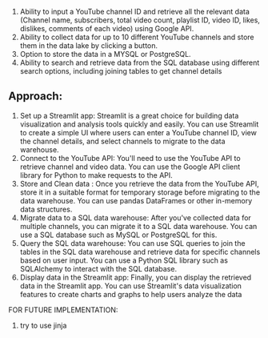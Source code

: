 1. Ability to input a YouTube channel ID and retrieve all the relevant data 
(Channel name, subscribers, total video count, playlist ID, video ID, likes, 
dislikes, comments of each video) using Google API. 
2. Ability to collect data for up to 10 different YouTube channels and store them in 
the data lake by clicking a button. 
3. Option to store the data in a MYSQL or PostgreSQL. 
4. Ability to search and retrieve data from the SQL database using different 
search options, including joining tables to get channel details


## Approach: 
1. Set up a Streamlit app: Streamlit is a great choice for building data 
visualization and analysis tools quickly and easily. You can use Streamlit to 
create a simple UI where users can enter a YouTube channel ID, view the 
channel details, and select channels to migrate to the data warehouse. 
2. Connect to the YouTube API: You'll need to use the YouTube API to retrieve 
channel and video data. You can use the Google API client library for Python to 
make requests to the API. 
3. Store and Clean data : Once you retrieve the data from the YouTube API, 
store it in a suitable format for temporary storage before migrating to the data 
warehouse. You can use pandas DataFrames or other in-memory data 
structures. 
4. Migrate data to a SQL data warehouse: After you've collected data for 
multiple channels, you can migrate it to a SQL data warehouse. You can use a 
SQL database such as MySQL or PostgreSQL for this. 
5. Query the SQL data warehouse: You can use SQL queries to join the tables 
in the SQL data warehouse and retrieve data for specific channels based on 
user input. You can use a Python SQL library such as SQLAlchemy to interact 
with the SQL database. 
6. Display data in the Streamlit app: Finally, you can display the retrieved data 
in the Streamlit app. You can use Streamlit's data visualization features to 
create charts and graphs to help users analyze the data



FOR FUTURE IMPLEMENTATION:
1. try to use jinja